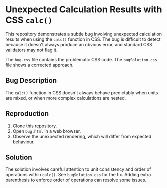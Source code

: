 # Unexpected Calculation Results with CSS `calc()`

This repository demonstrates a subtle bug involving unexpected calculation results when using the `calc()` function in CSS. The bug is difficult to detect because it doesn't always produce an obvious error, and standard CSS validators may not flag it. 

The `bug.css` file contains the problematic CSS code.  The `bugSolution.css` file shows a corrected approach.

## Bug Description
The `calc()` function in CSS doesn't always behave predictably when units are mixed, or when more complex calculations are nested.

## Reproduction
1. Clone this repository.
2. Open `bug.html` in a web browser. 
3. Observe the unexpected rendering, which will differ from expected behaviour.

## Solution
The solution involves careful attention to unit consistency and order of operations within `calc()`. See `bugSolution.css` for the fix.  Adding extra parenthesis to enforce order of operations can resolve some issues.